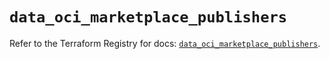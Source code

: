 # `data_oci_marketplace_publishers`

Refer to the Terraform Registry for docs: [`data_oci_marketplace_publishers`](https://registry.terraform.io/providers/oracle/oci/7.19.0/docs/data-sources/marketplace_publishers).
